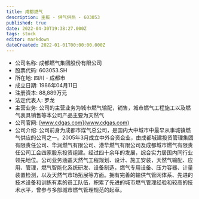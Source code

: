 ```yaml
---
title: 成都燃气
description: 主板 - 供气供热 - 603053
published: true
date: 2022-04-30T19:38:27.000Z
tags: stock
editor: markdown
dateCreated: 2022-01-01T00:00:00.000Z
---
```


- 公司名称: 成都燃气集团股份有限公司
- 股票代码: 603053.SH
- 所在地: 四川 - 成都市
- 成立日期: 1986年04月11日
- 注册资本: 88,889万元
- 法定代表人: 罗龙
- 主营业务: 公司的主营业务为城市燃气输配，销售，城市燃气工程施工以及燃气表具销售等本公司产品主要为天然气
- 公司官网: [www.cdgas.com](www.cdgas.com)
- 公司介绍: 公司前身为成都市煤气总公司，是国内大中城市中最早从事城镇燃气供应的公司之一。2005年3月成立中外合资企业，由成都城建投资管理集团有限责任公司、华润燃气有限公司、港华燃气有限公司及成都城市燃气有限责任公司工会四家股东投资组建。经过四十余年的发展，综合实力居国内同行业领先地位。公司业务涵盖天然气工程规划、设计、施工安装，天然气输配、应用、管理，燃气智能化系统研发、设备制造，燃气专用设备、压力容器、计量装置检测，以及天然气市场拓展等方面。拥有完善的输供气管网体系、先进的技术设备和训练有素的员工队伍，积累了先进的城市燃气管理经验和较高的技术水平，曾参与多部城市燃气管理规范的起草。


